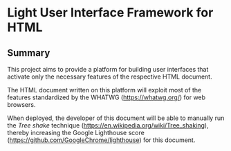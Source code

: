 # Light User Interface Framework for HTML

## Summary
This project aims to provide a platform for building user interfaces that activate only the 
necessary features of the respective HTML document.

The HTML document written on this platform will exploit most of the features standardized by the 
WHATWG (https://whatwg.org/) for web browsers.

When deployed, the developer of this document will be able to manually run the 
_Tree shake_ technique (https://en.wikipedia.org/wiki/Tree_shaking), thereby increasing the 
Google Lighthouse score (https://github.com/GoogleChrome/lighthouse) for this document.